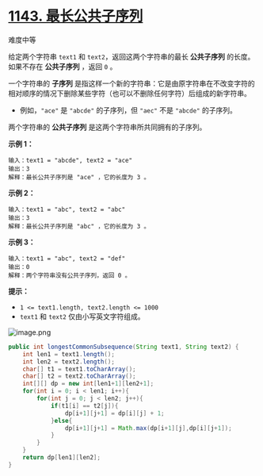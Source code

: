 # [1143. 最长公共子序列](https://leetcode-cn.com/problems/longest-common-subsequence/)

难度中等

给定两个字符串 `text1` 和 `text2`，返回这两个字符串的最长 **公共子序列** 的长度。如果不存在 **公共子序列** ，返回 `0` 。

一个字符串的 **子序列** 是指这样一个新的字符串：它是由原字符串在不改变字符的相对顺序的情况下删除某些字符（也可以不删除任何字符）后组成的新字符串。

- 例如，`"ace"` 是 `"abcde"` 的子序列，但 `"aec"` 不是 `"abcde"` 的子序列。

两个字符串的 **公共子序列** 是这两个字符串所共同拥有的子序列。

 

**示例 1：**

```
输入：text1 = "abcde", text2 = "ace" 
输出：3  
解释：最长公共子序列是 "ace" ，它的长度为 3 。
```

**示例 2：**

```
输入：text1 = "abc", text2 = "abc"
输出：3
解释：最长公共子序列是 "abc" ，它的长度为 3 。
```

**示例 3：**

```
输入：text1 = "abc", text2 = "def"
输出：0
解释：两个字符串没有公共子序列，返回 0 。
```

 

**提示：**

- `1 <= text1.length, text2.length <= 1000`
- `text1` 和 `text2` 仅由小写英文字符组成。

![image.png](https://pic.leetcode-cn.com/1617411822-KhEKGw-image.png)

```java
public int longestCommonSubsequence(String text1, String text2) {
    int len1 = text1.length();
    int len2 = text2.length();
    char[] t1 = text1.toCharArray();
    char[] t2 = text2.toCharArray();
    int[][] dp = new int[len1+1][len2+1];
    for(int i = 0; i < len1; i++){
        for(int j = 0; j < len2; j++){
            if(t1[i] == t2[j]){
                dp[i+1][j+1] = dp[i][j] + 1;
            }else{
                dp[i+1][j+1] = Math.max(dp[i+1][j],dp[i][j+1]);
            }
        }
    }
    return dp[len1][len2];
}
```

